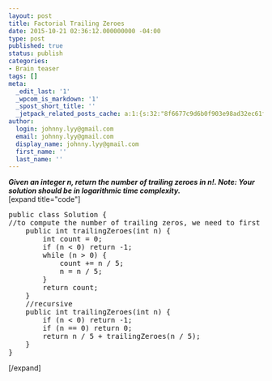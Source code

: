 ```yaml
---
layout: post
title: Factorial Trailing Zeroes
date: 2015-10-21 02:36:12.000000000 -04:00
type: post
published: true
status: publish
categories:
- Brain teaser
tags: []
meta:
  _edit_last: '1'
  _wpcom_is_markdown: '1'
  _spost_short_title: ''
  _jetpack_related_posts_cache: a:1:{s:32:"8f6677c9d6b0f903e98ad32ec61f8deb";a:2:{s:7:"expires";i:1467200569;s:7:"payload";a:3:{i:0;a:1:{s:2:"id";i:1333;}i:1;a:1:{s:2:"id";i:1258;}i:2;a:1:{s:2:"id";i:1919;}}}}
author:
  login: johnny.lyy@gmail.com
  email: johnny.lyy@gmail.com
  display_name: johnny.lyy@gmail.com
  first_name: ''
  last_name: ''
---
```

<p><strong><em>Given an integer n, return the number of trailing zeroes in n!. Note: Your solution should be in logarithmic time complexity.</em></strong><br />
[expand title="code"]</p>
<pre>
public class Solution {
//to compute the number of trailing zeros, we need to first think clear about what will generate a trailing 0? Obviously, a number multiplied by 10 will have a trailing 0 added to it. So we only need to find out how many 10's will appear in the expression of the factorial. Since 10 = 2 * 5 and there are a bunch more 2's (each even number will contribute at least one 2), we only need to count the number of 5's.
    public int trailingZeroes(int n) {
        int count = 0;
        if (n < 0) return -1;
        while (n > 0) {
            count += n / 5;
            n = n / 5;
        }
        return count;
    }
    //recursive
    public int trailingZeroes(int n) {
        if (n < 0) return -1;
        if (n == 0) return 0;
        return n / 5 + trailingZeroes(n / 5);
    }
}
</pre>
<p>[/expand]</p>
